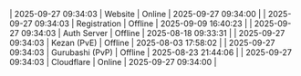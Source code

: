 | 2025-09-27 09:34:03 | Website | Online | 2025-09-27 09:34:00 |
| 2025-09-27 09:34:03 | Registration | Offline | 2025-09-09 16:40:23 |
| 2025-09-27 09:34:03 | Auth Server | Offline | 2025-08-18 09:33:31 |
| 2025-09-27 09:34:03 | Kezan (PvE) | Offline | 2025-08-03 17:58:02 |
| 2025-09-27 09:34:03 | Gurubashi (PvP) | Offline | 2025-08-23 21:44:06 |
| 2025-09-27 09:34:03 | Cloudflare | Online | 2025-09-27 09:34:00 |
